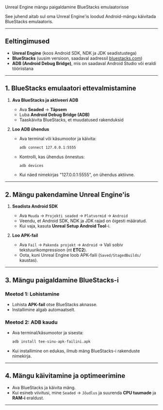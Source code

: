 Unreal Engine mängu paigaldamine BlueStacks emulaatorisse

See juhend aitab sul oma Unreal Engine'is loodud Android-mängu käivitada BlueStacks emulaatoris.

---

## Eeltingimused
- **Unreal Engine** (koos Android SDK, NDK ja JDK seadistustega)
- **BlueStacks** (uusim versioon, saadaval aadressil [bluestacks.com](https://www.bluestacks.com/))
- **ADB (Android Debug Bridge)**, mis on saadaval Android Studio või eraldi tööriistana

---

## 1. BlueStacks emulaatori ettevalmistamine
1. **Ava BlueStacks ja aktiveeri ADB**
   - Ava **Seaded** → **Täpsem**
   - Luba **Android Debug Bridge (ADB)**
   - Taaskäivita BlueStacks, et muudatused rakenduksid

2. **Loo ADB ühendus**
   - Ava terminal või käsumootor ja käivita:
     ```sh
     adb connect 127.0.0.1:5555
     ```
   - Kontrolli, kas ühendus õnnestus:
     ```sh
     adb devices
     ```
   - Kui näed nimekirjas "127.0.0.1:5555", on ühendus aktiivne.

---

## 2. Mängu pakendamine Unreal Engine'is
1. **Seadista Android SDK**
   - Ava `Muuda` → `Projekti seaded` → `Platvormid` → `Android`
   - Veendu, et Android SDK, NDK ja JDK rajad on õigesti määratud.
   - Kui vaja, kasuta **Unreal Setup Android Tool**-i.

2. **Loo APK-fail**
   - Ava `Fail` → `Pakenda projekt` → `Android` → Vali sobiv tekstuurikompressioon (nt **ETC2**).
   - Oota, kuni Unreal Engine loob APK-faili (`Saved/StagedBuilds/` kaustas).

---

## 3. Mängu paigaldamine BlueStacks-i
### **Meetod 1: Lohistamine**
- Lohista **APK-fail** otse BlueStacks aknasse.
- Installimine algab automaatselt.

### **Meetod 2: ADB kaudu**
- Ava terminal/käsumootor ja sisesta:
  ```sh
  adb install tee-sinu-apk-failini.apk
  ```
- Kui installimine on edukas, ilmub mäng BlueStacks-i rakenduste nimekirja.

---

## 4. Mängu käivitamine ja optimeerimine
- Ava BlueStacks ja käivita mäng.
- Kui esineb viivitusi, mine `Seaded` → `Jõudlus` ja suurenda **CPU tuumade** ja **RAM-i** eraldust.

---
